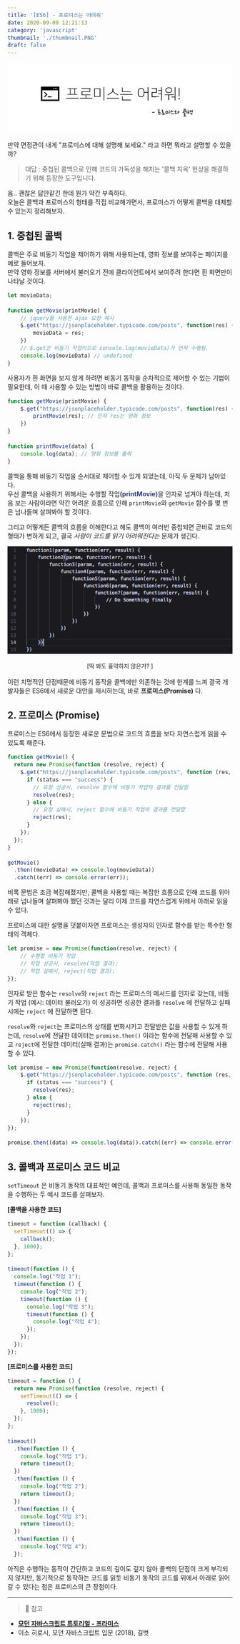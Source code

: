 ```yaml
---
title: '[ES6] - 프로미스는 어려워'
date: 2020-09-09 12:21:13
category: 'javascript'
thumbnail: './thumbnail.PNG'
draft: false
---
```


![thumbnail](./thumbnail.PNG)

만약 면접관이 내게 "프로미스에 대해 설명해 보세요." 라고 하면 뭐라고 설명할 수 있을까?  
> 대답 : 중첩된 콜백으로 인해 코드의 가독성을 해치는 '콜백 지옥' 현상을 해결하기 위해 등장한 도구입니다.  

음.. 괜찮은 답안같긴 한데 뭔가 약간 부족하다.  
오늘은 콜백과 프로미스의 형태를 직접 비교해가면서, 프로미스가 어떻게 콜백을 대체할 수 있는지 정리해보자.

## 1. 중첩된 콜백

콜백은 주로 비동기 작업을 제어하기 위해 사용되는데, 영화 정보를 보여주는 페이지를 예로 들어보자.  
만약 영화 정보를 서버에서 불러오기 전에 클라이언트에서 보여주려 한다면 흰 화면만이 나타날 것이다. 

```js
let movieData;

function getMovie(printMovie) {
    // jquery를 사용한 ajax 요청 예시
    $.get("https://jsonplaceholder.typicode.com/posts", function(res) {
        movieData = res;
    })
    // $.get은 비동기 작업이므로 console.log(movieData)가 먼저 수행됨.
    console.log(movieData) // undefined
}
```

사용자가 흰 화면을 보지 않게 하려면 비동기 동작을 순차적으로 제어할 수 있는 기법이 필요한데, 이 때 사용할 수 있는 방법이 바로 콜백을 활용하는 것이다.

```js
function getMovie(printMovie) {
    $.get("https://jsonplaceholder.typicode.com/posts", function(res) {
        printMovie(res); // 인자 res는 영화 정보
    })
}

function printMovie(data) {
    console.log(data); // 영화 정보를 출력
}
```

콜백을 통해 비동기 작업을 순서대로 제어할 수 있게 되었는데, 아직 두 문제가 남아있다.  
우선 콜백을 사용하기 위해서는 수행할 작업<span style = "color: #2e3e78; font-size: 0.88rem"><b>(printMovie)</b></span>을 인자로 넘겨야 하는데, 처음 보는 사람이라면 약간 어려운 흐름으로 인해 `printMovie`와 `getMovie` 함수를 몇 번은 넘나들며 살펴봐야 할 것이다.

그리고 어떻게든 콜백의 흐름을 이해한다고 해도 콜백이 여러번 중첩되면 곧바로 코드의 형태가 변하게 되고, 결국 *사람이 코드를 읽기 어려워진다는* 문제가 생긴다.

![callbackHell](callback-hell.png)

<div style = "text-align: center; margin-bottom: 1rem; font-size: 0.8rem">[딱 봐도 흉악하지 않은가? ]</div>

이런 치명적인 단점때문에 비동기 동작을 콜백에만 의존하는 것에 한계를 느껴 결국 개발자들은 ES6에서 새로운 대안을 제시하는데, 바로 **프로미스(Promise)** 다.

## 2. 프로미스 (Promise)

프로미스는 ES6에서 등장한 새로운 문법으로 코드의 흐름을 보다 자연스럽게 읽을 수 있도록 해준다.

```js
function getMovie() {
  return new Promise(function (resolve, reject) {
    $.get("https://jsonplaceholder.typicode.com/posts", function (res, status) {
      if (status === "success") {
        // 요청 성공시, resolve 함수에 비동기 작업의 결과를 전달함
        resolve(res);
      } else {
        // 요청 실패시, reject 함수에 비동기 작업의 결과를 전달함
        reject(res);
      }
    });
  });
}

getMovie()
  .then((movieData) => console.log(movieData))
  .catch((err) => console.error(err));
```

비록 문법은 조금 복잡해졌지만, 콜백을 사용할 때는 복잡한 흐름으로 인해 코드를 위아래로 넘나들며 살펴봐야 했던 것과는 달리 이제 코드를 자연스럽게 위에서 아래로 읽을 수 있다.  

프로미스에 대한 설명을 덧붙이자면 프로미스는 생성자의 인자로 함수를 받는 특수한 형태의 객체다.

```js
let promise = new Promise(function(resolve, reject) {
    // 수행할 비동기 작업
    // 작업 성공시, resolve(작업 결과);
    // 작업 실패시, reject(작업 결과);
});
```

인자로 받은 함수는 `resolve`와 `reject` 라는 프로미스의 메서드를 인자로 갖는데, 비동기 작업 <span style = "font-size: 0.88rem">(예시: 데이터 불러오기)</span> 이 성공하면 성공한 결과를 `resolve` 에 전달하고 실패 시에는 `reject` 에 전달하면 된다.

`resolve`와 `reject`는 프로미스의 상태를 변화시키고 전달받은 값을 사용할 수 있게 하는데, `resolve`에 전달한 데이터는 `promise.then()` 이라는 함수에 전달해 사용할 수 있고 `reject`에 전달한 데이터<span style = "font-size: 0.88rem">(실패 결과)</span>는 `promise.catch()` 라는 함수에 전달해 사용할 수 있다.

```js
let promise = new Promise(function(resolve, reject) {
    $.get("https://jsonplaceholder.typicode.com/posts", function (res, status) {
      if (status === "success") {
        resolve(res);
      } else {
        reject(res);
      }
    });
});

promise.then((data) => console.log(data)).catch((err) => console.error(err));
```

## 3. 콜백과 프로미스 코드 비교

`setTimeout` 은 비동기 동작의 대표적인 예인데, 콜백과 프로미스를 사용해 동일한 동작을 수행하는 두 예시 코드를 살펴보자.

**[콜백을 사용한 코드]**

```js
timeout = function (callback) {
  setTimeout(() => {
    callback();
  }, 1000);
};

timeout(function () {
  console.log("작업 1");
  timeout(function () {
    console.log("작업 2");
    timeout(function () {
      console.log("작업 3");
      timeout(function () {
        console.log("작업 4");
      });
    });
  });
});
```

**[프로미스를 사용한 코드]**

```js
timeout = function () {
  return new Promise(function (resolve, reject) {
    setTimeout(() => {
      resolve();
    }, 1000);
  });
};

timeout()
  .then(function () {
    console.log("작업 1");
    return timeout();
  })
  .then(function () {
    console.log("작업 2");
    return timeout();
  })
  .then(function () {
    console.log("작업 3");
    return timeout();
  })
  .then(function () {
    console.log("작업 4");
  });
```

아직은 수행하는 동작이 간단하고 코드의 깊이도 깊지 않아 콜백의 단점이 크게 부각되지 않지만, 동기적으로 동작하는 코드를 읽듯 비동기 동작의 코드를 위에서 아래로 읽어갈 수 있다는 점은 프로미스의 큰 장점이다.

---

> 📖 참고   
- [**모던 자바스크립트 튜토리얼 - 프라미스**](https://ko.javascript.info/promise-basics)  
- 이소 히로시, 모던 자바스크립트 입문 (2018), 길벗  